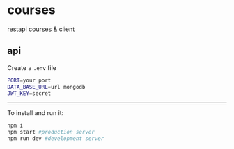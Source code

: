 # courses
restapi courses & client

## api
Create a `.env` file 

```sh
PORT=your port
DATA_BASE_URL=url mongodb
JWT_KEY=secret
```
-----

To install and run it:

```sh
npm i
npm start #production server
npm run dev #development server
```
